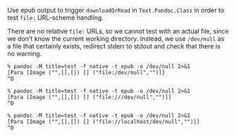 Use epub output to trigger `downloadOrRead` in `Text.Pandoc.Class`
in order to test `file:` URL-scheme handling.

There are no relative `file:` URLs, so we cannot
test with an actual file, since we don't know the
current working directory. Instead, we use `/dev/null`
as a file that certainly exists, redirect stderr
to stdout and check that there is no warning.

```
% pandoc -M title=test -f native -t epub -o /dev/null 2>&1
[Para [Image ("",[],[]) [] ("file:/dev/null","")]]
^D
```

```
% pandoc -M title=test -f native -t epub -o /dev/null 2>&1
[Para [Image ("",[],[]) [] ("file:///dev/null","")]]
^D
```

```
% pandoc -M title=test -f native -t epub -o /dev/null 2>&1
[Para [Image ("",[],[]) [] ("file://localhost/dev/null","")]]
^D
```
